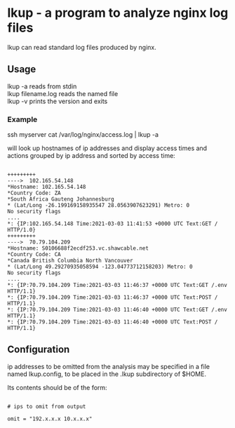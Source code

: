 # lkup - a program to analyze nginx log files

lkup can read standard log files produced by nginx.

## Usage

lkup -a reads from stdin  
lkup filename.log reads the named file  
lkup -v prints the version and exits  

### Example

ssh myserver cat /var/log/nginx/access.log | lkup -a

will look up hostnames of ip addresses and display access times and actions grouped by ip address
and sorted by access time:

```

+++++++++  
---->  102.165.54.148  
*Hostname: 102.165.54.148  
*Country Code: ZA  
*South Africa Gauteng Johannesburg  
* (Lat/Long -26.199169158935547 28.0563907623291) Metro: 0  
No security flags  
....  
*: {IP:102.165.54.148 Time:2021-03-03 11:41:53 +0000 UTC Text:GET / HTTP/1.0}  
+++++++++  
---->  70.79.104.209  
*Hostname: S0106688f2ecdf253.vc.shawcable.net  
*Country Code: CA  
*Canada British Columbia North Vancouver  
* (Lat/Long 49.29270935058594 -123.04773712158203) Metro: 0  
No security flags  
....  
*: {IP:70.79.104.209 Time:2021-03-03 11:46:37 +0000 UTC Text:GET /.env HTTP/1.1}  
*: {IP:70.79.104.209 Time:2021-03-03 11:46:37 +0000 UTC Text:POST / HTTP/1.1}  
*: {IP:70.79.104.209 Time:2021-03-03 11:46:40 +0000 UTC Text:GET /.env HTTP/1.1}  
*: {IP:70.79.104.209 Time:2021-03-03 11:46:40 +0000 UTC Text:POST / HTTP/1.1}  

```

## Configuration

ip addresses to be omitted from the analysis may be specified in a file named lkup.config,
to be placed in the .lkup subdirectory of $HOME.

Its contents should be of the form:

```

# ips to omit from output

omit = "192.x.x.x 10.x.x.x"  

```
